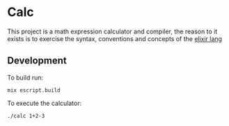 # Calc

This project is a math expression calculator and compiler, the reason to it exists is to exercise the syntax, conventions and concepts of the [elixir lang](https://elixir-lang.org)

## Development

To build run:

```shell
mix escript.build
```

To execute the calculator:

```shell
./calc 1+2-3
```

